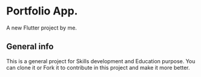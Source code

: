 # Portfolio App.

A new Flutter project by me.

## General info

This is a general project for Skills development and Education purpose. You can clone it or Fork it to contribute in this project and make it more better.
